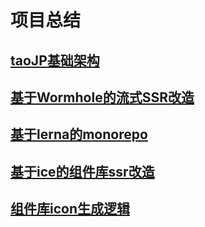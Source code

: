 # 项目总结

## [taoJP基础架构](taoJP.md)

## [基于Wormhole的流式SSR改造](./ssr_operate.md)

## [基于lerna的monorepo](./lerna_monorepo.md)

## [基于ice的组件库ssr改造](./component_ssr.md)

## [组件库icon生成逻辑](./generate_icon.md)
